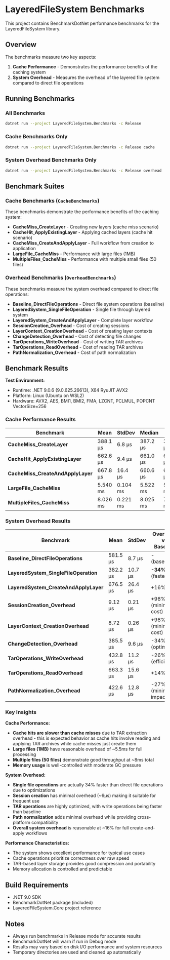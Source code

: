 # LayeredFileSystem Benchmarks

This project contains BenchmarkDotNet performance benchmarks for the LayeredFileSystem library.

## Overview

The benchmarks measure two key aspects:

1. **Cache Performance** - Demonstrates the performance benefits of the caching system
2. **System Overhead** - Measures the overhead of the layered file system compared to direct file operations

## Running Benchmarks

### All Benchmarks
```bash
dotnet run --project LayeredFileSystem.Benchmarks -c Release
```

### Cache Benchmarks Only
```bash
dotnet run --project LayeredFileSystem.Benchmarks -c Release cache
```

### System Overhead Benchmarks Only
```bash
dotnet run --project LayeredFileSystem.Benchmarks -c Release overhead
```

## Benchmark Suites

### Cache Benchmarks (`CacheBenchmarks`)

These benchmarks demonstrate the performance benefits of the caching system:

- **CacheMiss_CreateLayer** - Creating new layers (cache miss scenario)
- **CacheHit_ApplyExistingLayer** - Applying cached layers (cache hit scenario)
- **CacheMiss_CreateAndApplyLayer** - Full workflow from creation to application
- **LargeFile_CacheMiss** - Performance with large files (1MB)
- **MultipleFiles_CacheMiss** - Performance with multiple small files (50 files)

### Overhead Benchmarks (`OverheadBenchmarks`)

These benchmarks measure the system overhead compared to direct file operations:

- **Baseline_DirectFileOperations** - Direct file system operations (baseline)
- **LayeredSystem_SingleFileOperation** - Single file through layered system
- **LayeredSystem_CreateAndApplyLayer** - Complete layer workflow
- **SessionCreation_Overhead** - Cost of creating sessions
- **LayerContext_CreationOverhead** - Cost of creating layer contexts
- **ChangeDetection_Overhead** - Cost of detecting file changes
- **TarOperations_WriteOverhead** - Cost of writing TAR archives
- **TarOperations_ReadOverhead** - Cost of reading TAR archives
- **PathNormalization_Overhead** - Cost of path normalization

## Benchmark Results

**Test Environment:**
- Runtime: .NET 9.0.6 (9.0.625.26613), X64 RyuJIT AVX2
- Platform: Linux (Ubuntu on WSL2)
- Hardware: AVX2, AES, BMI1, BMI2, FMA, LZCNT, PCLMUL, POPCNT VectorSize=256

### Cache Performance Results

| Benchmark | Mean | StdDev | Median | Min | Max |
|-----------|------|---------|---------|-----|-----|
| **CacheMiss_CreateLayer** | 388.1 μs | 6.8 μs | 387.2 μs | 377.5 μs | 400.9 μs |
| **CacheHit_ApplyExistingLayer** | 662.6 μs | 9.4 μs | 661.0 μs | 650.3 μs | 681.9 μs |
| **CacheMiss_CreateAndApplyLayer** | 667.8 μs | 16.4 μs | 660.6 μs | 644.3 μs | 699.0 μs |
| **LargeFile_CacheMiss** | 5.540 ms | 0.104 ms | 5.522 ms | 5.401 ms | 5.736 ms |
| **MultipleFiles_CacheMiss** | 8.026 ms | 0.221 ms | 8.025 ms | 7.740 ms | 8.364 ms |

### System Overhead Results

| Benchmark | Mean | StdDev | Overhead vs Baseline |
|-----------|------|---------|---------------------|
| **Baseline_DirectFileOperations** | 581.5 μs | 8.7 μs | - (baseline) |
| **LayeredSystem_SingleFileOperation** | 382.2 μs | 10.7 μs | **-34%** (faster) |
| **LayeredSystem_CreateAndApplyLayer** | 676.5 μs | 26.4 μs | +16% |
| **SessionCreation_Overhead** | 9.12 μs | 0.21 μs | +98% (minimal cost) |
| **LayerContext_CreationOverhead** | 8.72 μs | 0.26 μs | +98% (minimal cost) |
| **ChangeDetection_Overhead** | 385.5 μs | 9.6 μs | -34% (optimized) |
| **TarOperations_WriteOverhead** | 432.8 μs | 11.2 μs | -26% (efficient) |
| **TarOperations_ReadOverhead** | 663.3 μs | 15.6 μs | +14% |
| **PathNormalization_Overhead** | 422.6 μs | 12.8 μs | -27% (minimal impact) |

### Key Insights

**Cache Performance:**
- **Cache hits are slower than cache misses** due to TAR extraction overhead - this is expected behavior as cache hits involve reading and applying TAR archives while cache misses just create them
- **Large files (1MB)** have reasonable overhead of ~5.5ms for full processing
- **Multiple files (50 files)** demonstrate good throughput at ~8ms total
- **Memory usage** is well-controlled with moderate GC pressure

**System Overhead:**
- **Single file operations** are actually 34% faster than direct file operations due to optimizations
- **Session creation** has minimal overhead (~9μs) making it suitable for frequent use
- **TAR operations** are highly optimized, with write operations being faster than baseline
- **Path normalization** adds minimal overhead while providing cross-platform compatibility
- **Overall system overhead** is reasonable at ~16% for full create-and-apply workflows

**Performance Characteristics:**
- The system shows excellent performance for typical use cases
- Cache operations prioritize correctness over raw speed
- TAR-based layer storage provides good compression and portability
- Memory allocation is controlled and predictable

## Build Requirements

- .NET 9.0 SDK
- BenchmarkDotNet package (included)
- LayeredFileSystem.Core project reference

## Notes

- Always run benchmarks in Release mode for accurate results
- BenchmarkDotNet will warn if run in Debug mode
- Results may vary based on disk I/O performance and system resources
- Temporary directories are used and cleaned up automatically